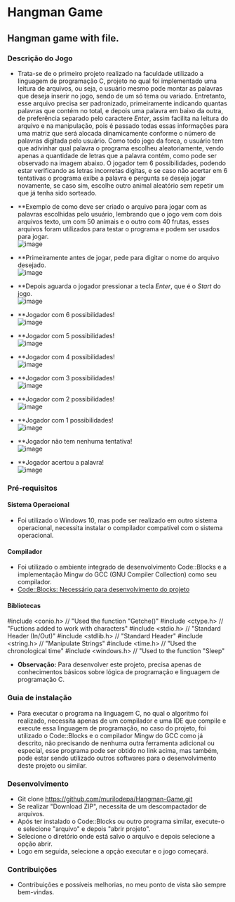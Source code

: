 # Hangman Game

## Hangman game with file.

### Descrição do Jogo  

* Trata-se de o primeiro projeto realizado na faculdade utilizado a linguagem de programação C, projeto no qual foi implementado uma leitura de arquivos, ou seja, o usuário mesmo pode montar as palavras que deseja inserir no jogo, sendo de um só tema ou variado. Entretanto, esse arquivo precisa ser padronizado, primeiramente indicando quantas palavras que contém no total, e depois uma palavra em baixo da outra, de preferência separado pelo caractere *Enter*, assim facilita na leitura do arquivo e na manipulação, pois é passado todas essas informações para uma matriz que será alocada dinamicamente conforme o número de palavras digitada pelo usuário. Como todo jogo da forca, o usuário tem que adivinhar qual palavra o programa escolheu aleatoriamente, vendo apenas a quantidade de letras que a palavra contém, como pode ser observado na imagem abaixo. O jogador tem 6 possibilidades, podendo estar verificando as letras incorretas digitas, e se caso não acertar em 6 tentativas o programa exibe a palavra e pergunta se deseja jogar novamente, se caso sim, escolhe outro animal aleatório sem repetir um que já tenha sido sorteado.  

* **Exemplo de como deve ser criado o arquivo para jogar com as palavras escolhidas pelo usuário, lembrando que o jogo vem com dois arquivos texto, um com 50 animais e o outro com 40 frutas, esses arquivos foram utilizados para testar o programa e podem ser usados para jogar.  
![image](https://user-images.githubusercontent.com/56207941/73045576-2e650e00-3e4d-11ea-92fd-8994971f3aba.png)

* **Primeiramente antes de jogar, pede para digitar o nome do arquivo desejado.  
![image](https://user-images.githubusercontent.com/56207941/73043816-a2031d00-3e45-11ea-9dff-d918c770b056.png)  

* **Depois aguarda o jogador pressionar a tecla *Enter*, que é o *Start* do jogo.  
![image](https://user-images.githubusercontent.com/56207941/73043847-c7902680-3e45-11ea-869b-5e1ce5bdfed0.png)  

* **Jogador com 6 possibilidades!  
![image](https://user-images.githubusercontent.com/56207941/73043961-4b4a1300-3e46-11ea-8724-ed1014a80d24.png)  

* **Jogador com 5 possibilidades!  
![image](https://user-images.githubusercontent.com/56207941/73044022-95cb8f80-3e46-11ea-8906-c3d27ba95517.png)  

* **Jogador com 4 possibilidades!  
![image](https://user-images.githubusercontent.com/56207941/73044034-abd95000-3e46-11ea-9386-8560a6906b3b.png)  

* **Jogador com 3 possibilidades!  
![image](https://user-images.githubusercontent.com/56207941/73044063-c1e71080-3e46-11ea-9299-02114e94336f.png)  

* **Jogador com 2 possibilidades!  
![image](https://user-images.githubusercontent.com/56207941/73044084-da572b00-3e46-11ea-88a4-cba8d842c71d.png)  

* **Jogador com 1 possibilidades!  
![image](https://user-images.githubusercontent.com/56207941/73044106-f35fdc00-3e46-11ea-99b2-ea0e4c2a605e.png)  

* **Jogador não tem nenhuma tentativa!  
![image](https://user-images.githubusercontent.com/56207941/73044134-0c688d00-3e47-11ea-8809-48f3d29fe5bc.png)  

* **Jogador acertou a palavra!  
![image](https://user-images.githubusercontent.com/56207941/73044198-45a0fd00-3e47-11ea-8185-72b3264e28b4.png)  

### Pré-requisitos
 
#### Sistema Operacional
* Foi utilizado o Windows 10, mas pode ser realizado em outro sistema operacional, necessita instalar o compilador compatível com o sistema operacional.

 #### Compilador
* Foi utilizado o ambiente integrado de desenvolvimento Code::Blocks e a implementação Mingw do GCC (GNU Compiler Collection) como seu compilador.
* <a> [Code::Blocks: Necessário para desenvolvimento do projeto](http://www.codeblocks.org/downloads/26)
 
 #### Bibliotecas
#include <conio.h>       // "Used the function "Getche()"
#include <ctype.h>       // "Fuctions added to work with characters"
#include <stdio.h>       // "Standard Header (In/Out)"
#include <stdlib.h>      // "Standard Header"
#include <string.h>      // "Manipulate Strings"
#include <time.h>        // "Used the chronological time"
#include <windows.h>     // "Used to the function "Sleep"

   * **Observação:** Para desenvolver este projeto, precisa apenas de conhecimentos básicos sobre lógica de programação e linguagem de programação C.

### Guia de instalação
* Para executar o programa na linguagem C, no qual o algoritmo foi realizado, necessita apenas de um compilador e uma IDE que compile e execute essa linguagem de programação, no caso do projeto, foi utilizado o Code::Blocks e o compilador Mingw do GCC como já descrito, não precisando de nenhuma outra ferramenta adicional ou especial, esse programa pode ser obtido no link acima, mas também, pode estar sendo utilizado outros softwares para o desenvolvimento deste projeto ou similar.

### Desenvolvimento
* Git clone https://github.com/murilodepa/Hangman-Game.git
* Se realizar "Download ZIP", necessita de um descompactador de arquivos.
* Após ter instalado o Code::Blocks ou outro programa similar, execute-o e selecione "arquivo" e depois "abrir projeto".
* Selecione o diretório onde está salvo o arquivo e depois selecione a opção abrir.
* Logo em seguida, selecione a opção executar e o jogo começará.

### Contribuições
- Contribuições e possíveis melhorias, no meu ponto de vista são sempre bem-vindas.
